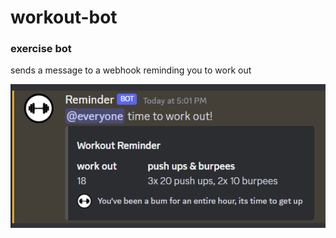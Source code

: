 # workout-bot
<h3> exercise bot </h3>
<p> sends a message to a webhook reminding you to work out </p>


![example](https://github.com/quarzasiphix/screenshots/blob/main/workout-reminder-embed.png)
